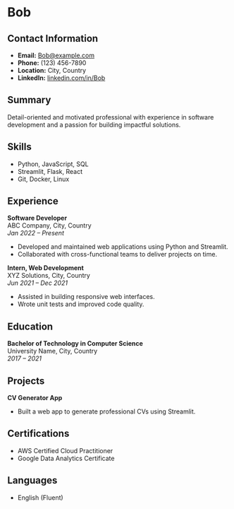 # Bob

## Contact Information
- **Email:** Bob@example.com
- **Phone:** (123) 456-7890
- **Location:** City, Country
- **LinkedIn:** [linkedin.com/in/Bob](https://linkedin.com/in/Bob)

## Summary
Detail-oriented and motivated professional with experience in software development and a passion for building impactful solutions.

## Skills
- Python, JavaScript, SQL
- Streamlit, Flask, React
- Git, Docker, Linux

## Experience

**Software Developer**  
ABC Company, City, Country  
*Jan 2022 – Present*
- Developed and maintained web applications using Python and Streamlit.
- Collaborated with cross-functional teams to deliver projects on time.

**Intern, Web Development**  
XYZ Solutions, City, Country  
*Jun 2021 – Dec 2021*
- Assisted in building responsive web interfaces.
- Wrote unit tests and improved code quality.

## Education

**Bachelor of Technology in Computer Science**  
University Name, City, Country  
*2017 – 2021*

## Projects

**CV Generator App**
- Built a web app to generate professional CVs using Streamlit.

## Certifications
- AWS Certified Cloud Practitioner
- Google Data Analytics Certificate

## Languages
- English (Fluent)